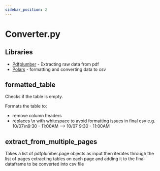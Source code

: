 ```yaml
---
sidebar_position: 2
---
```


# Converter.py

## Libraries

- [Pdfplumber](https://github.com/jsvine/pdfplumber) \- Extracting raw data from pdf
- [Polars](https://www.pola.rs/) \- formatting and converting data to csv

## formatted_table

Checks if the table is empty.

Formats the table to:

- remove column headers
- replaces \n with whitespace to avoid formatting issues in final csv
  e.g. 10/07\n9:30 - 11:00AM --> 10/07 9:30 - 11:00AM

## extract_from_multiple_pages

Takes a list of pdfplumber.page objects as input then
iterates through the list of pages extracting tables on each page
and adding it to the final dataframe to be converted into csv file
